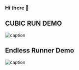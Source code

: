 ### Hi there 👋

## CUBIC RUN DEMO
![caption](https://user-images.githubusercontent.com/48413868/117247450-ddb7cf80-ae5b-11eb-8fdd-02f0a37949ae.gif)











## Endless Runner Demo
![caption]( https://user-images.githubusercontent.com/48413868/117250054-45701980-ae60-11eb-9362-aa7abaf18ca6.gif)


<!--
**PratikPatil131/PratikPatil131** is a ✨ _special_ ✨ repository because its `README.md` (this file) appears on your GitHub profile.

Here are some ideas to get you started:

- 🔭 I’m currently working on ...
- 🌱 I’m currently learning ...
- 👯 I’m looking to collaborate on ...
- 🤔 I’m looking for help with ...
- 💬 Ask me about ...
- 📫 How to reach me: ...
- 😄 Pronouns: ...
- ⚡ Fun fact: ...
-->
